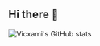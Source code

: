 ## Hi there 👋

![Vicxami's GitHub stats](https://github-readme-stats.vercel.app/api?username=Vicxami&show_icons=true&theme=aura)
<!--
**Vicxami/Vicxami** is a ✨ _special_ ✨ repository because its `README.md` (this file) appears on your GitHub profile.

Here are some ideas to get you started:

- 🔭 I’m currently working on ...
- 🌱 I’m currently learning ...
- 👯 I’m looking to collaborate on ...
- 🤔 I’m looking for help with ...
- 💬 Ask me about ...
- 📫 How to reach me: ...
- 😄 Pronouns: ...
- ⚡ Fun fact: ...
-->
